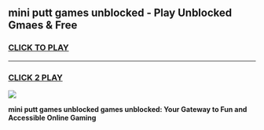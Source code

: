 
## mini putt games unblocked - Play Unblocked Gmaes & Free
<h3>
<a href="https://news.freeplayer.one?title=mini_putt_games_unblocked&ref=23F">CLICK TO PLAY</a></h3>
<hr>

<h3>
<a href="https://news.freeplayer.one?title=mini_putt_games_unblocked&ref=23F">CLICK 2 PLAY</a>
  
</h3>

<a href="https://news.freeplayer.one?title=mini_putt_games_unblocked&ref=23F/"><img src="https://clearcache.store/games.png"></a>


**mini putt games unblocked games unblocked: Your Gateway to Fun and Accessible Online Gaming**
